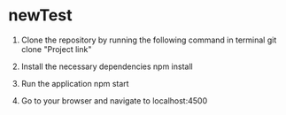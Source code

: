 # newTest

1. Clone the repository by running the following command in terminal
git clone "Project link"

2. Install the necessary dependencies
npm install

3. Run the application
npm start

4. Go to your browser and navigate to 
localhost:4500
